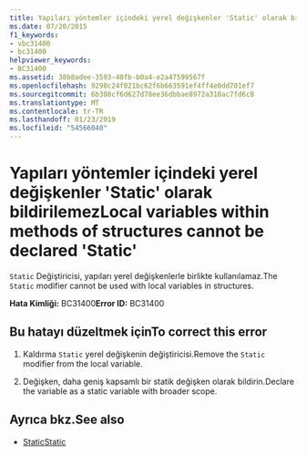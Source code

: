 ```yaml
---
title: Yapıları yöntemler içindeki yerel değişkenler 'Static' olarak bildirilemez
ms.date: 07/20/2015
f1_keywords:
- vbc31400
- bc31400
helpviewer_keywords:
- BC31400
ms.assetid: 38b8adee-3593-40fb-b0a4-e2a47599567f
ms.openlocfilehash: 9298c24f021bc62f6b663591ef4ff4e0dd701ef7
ms.sourcegitcommit: 6b308cf6d627d78ee36dbbae8972a310ac7fd6c8
ms.translationtype: MT
ms.contentlocale: tr-TR
ms.lasthandoff: 01/23/2019
ms.locfileid: "54566040"
---
```

# <a name="local-variables-within-methods-of-structures-cannot-be-declared-static"></a><span data-ttu-id="8310e-102">Yapıları yöntemler içindeki yerel değişkenler 'Static' olarak bildirilemez</span><span class="sxs-lookup"><span data-stu-id="8310e-102">Local variables within methods of structures cannot be declared 'Static'</span></span>
<span data-ttu-id="8310e-103">`Static` Değiştiricisi, yapıları yerel değişkenlerle birlikte kullanılamaz.</span><span class="sxs-lookup"><span data-stu-id="8310e-103">The `Static` modifier cannot be used with local variables in structures.</span></span>  
  
 <span data-ttu-id="8310e-104">**Hata Kimliği:** BC31400</span><span class="sxs-lookup"><span data-stu-id="8310e-104">**Error ID:** BC31400</span></span>  
  
## <a name="to-correct-this-error"></a><span data-ttu-id="8310e-105">Bu hatayı düzeltmek için</span><span class="sxs-lookup"><span data-stu-id="8310e-105">To correct this error</span></span>  
  
1.  <span data-ttu-id="8310e-106">Kaldırma `Static` yerel değişkenin değiştiricisi.</span><span class="sxs-lookup"><span data-stu-id="8310e-106">Remove the `Static` modifier from the local variable.</span></span>  
  
2.  <span data-ttu-id="8310e-107">Değişken, daha geniş kapsamlı bir statik değişken olarak bildirin.</span><span class="sxs-lookup"><span data-stu-id="8310e-107">Declare the variable as a static variable with broader scope.</span></span>  
  
## <a name="see-also"></a><span data-ttu-id="8310e-108">Ayrıca bkz.</span><span class="sxs-lookup"><span data-stu-id="8310e-108">See also</span></span>
- [<span data-ttu-id="8310e-109">Static</span><span class="sxs-lookup"><span data-stu-id="8310e-109">Static</span></span>](../../visual-basic/language-reference/modifiers/static.md)
